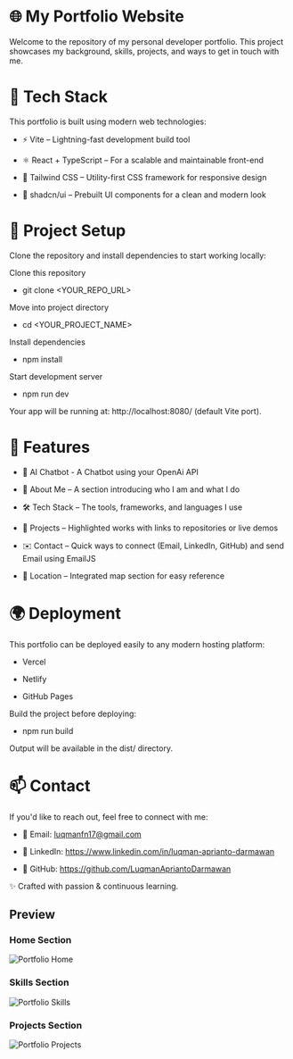 # 🌐 My Portfolio Website

Welcome to the repository of my personal developer portfolio.
This project showcases my background, skills, projects, and ways to get in touch with me.

# 🚀 Tech Stack

This portfolio is built using modern web technologies:

- ⚡ Vite – Lightning-fast development build tool

- ⚛️ React + TypeScript – For a scalable and maintainable front-end

- 🎨 Tailwind CSS – Utility-first CSS framework for responsive design

- 🧩 shadcn/ui – Prebuilt UI components for a clean and modern look

# 📂 Project Setup

Clone the repository and install dependencies to start working locally:

Clone this repository
  
- git clone <YOUR_REPO_URL>

Move into project directory
  
- cd <YOUR_PROJECT_NAME>

Install dependencies
  
- npm install

Start development server
  
- npm run dev


Your app will be running at: http://localhost:8080/
 (default Vite port).

# 📌 Features

- 🤖 AI Chatbot - A Chatbot using your OpenAi API
  
- 💼 About Me – A section introducing who I am and what I do

- 🛠️ Tech Stack – The tools, frameworks, and languages I use

- 📂 Projects – Highlighted works with links to repositories or live demos

- ✉️ Contact – Quick ways to connect (Email, LinkedIn, GitHub) and send Email using EmailJS

- 📍 Location – Integrated map section for easy reference

# 🌍 Deployment

This portfolio can be deployed easily to any modern hosting platform:

- Vercel

- Netlify

- GitHub Pages

Build the project before deploying:

- npm run build

Output will be available in the dist/ directory.

# 📫 Contact
If you'd like to reach out, feel free to connect with me:

- 📧 Email: luqmanfn17@gmail.com

- 💼 LinkedIn: https://www.linkedin.com/in/luqman-aprianto-darmawan

- 🐙 GitHub: https://github.com/LuqmanApriantoDarmawan

✨ Crafted with passion & continuous learning.

## Preview

### Home Section
![Portfolio Home](./assets/Portfolio-Main.png)

### Skills Section
![Portfolio Skills](./assets/Portfolio-Skills.png)

### Projects Section
![Portfolio Projects](./assets/Projects.png)
